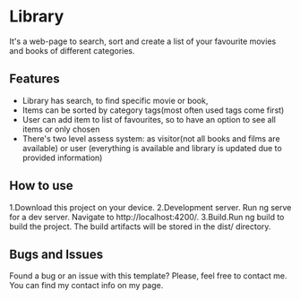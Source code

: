 # Library

It's a web-page to search, sort and create a list of your favourite movies and books of different categories.

## Features

- Library has search, to find specific movie or book,
- Items can be sorted by category tags(most often used tags come first) 
- User can add item to list of favourites, so to have an option to see all items or only chosen
- There's two level assess system: as visitor(not all books and films are available) or user (everything is available and library is updated due to provided information)

## How to use

1.Download this project on your device.
2.Development server. Run ng serve for a dev server. Navigate to http://localhost:4200/. 
3.Build.Run ng build to build the project. The build artifacts will be stored in the dist/ directory.

## Bugs and Issues

Found a bug or an issue with this template? Please, feel free to contact me. You can find my contact info on my page.
